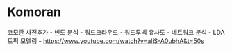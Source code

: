 # Komoran

코모란 사전추가 - 빈도 분석 - 워드크라우드 - 워드투벡 유사도 - 네트워크 분석 - LDA 토픽 모델링 - 
https://www.youtube.com/watch?v=aliS-A0ubhA&t=50s
